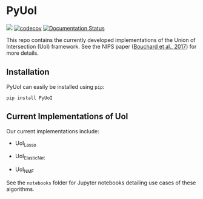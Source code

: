 # PyUoI

<img src="https://travis-ci.org/BouchardLab/PyUoI.svg?branch=master"> [![codecov](https://codecov.io/gh/BouchardLab/PyUoI/branch/master/graph/badge.svg)](https://codecov.io/gh/BouchardLab/PyUoI)
[![Documentation Status](https://readthedocs.org/projects/pyuoi/badge/?version=latest)](https://pyuoi.readthedocs.io/en/latest/?badge=latest)


This repo contains the currently developed implementations of the Union of Intersection
(UoI) framework. See the NIPS paper (<a href="https://papers.nips.cc/paper/6708-union-of-intersections-uoi-for-interpretable-data-driven-discovery-and-prediction">Bouchard et al., 2017</a>) for more details.

## Installation

PyUoI can easily be installed using `pip`:

```
pip install PyUoI
```

## Current Implementations of UoI

Our current implementations include:

* UoI<sub>Lasso</sub>

* UoI<sub>ElasticNet</sub>

* UoI<sub>NMF</sub>

See the `notebooks` folder for Jupyter notebooks detailing use cases of these algorithms.
